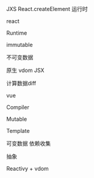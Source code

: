 JXS  React.createElement 运行时

react

Runtime

immutable

不可变数据

原生 vdom JSX

计算数据diff

vue

Compiler

Mutable

Template

可变数据 依赖收集

抽象

Reactivy + vdom

